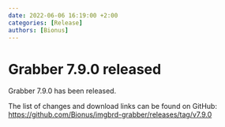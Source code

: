 ```yaml
---
date: 2022-06-06 16:19:00 +2:00
categories: [Release]
authors: [Bionus]
---
```



# Grabber 7.9.0 released

Grabber 7.9.0 has been released.

The list of changes and download links can be found on GitHub:  
<https://github.com/Bionus/imgbrd-grabber/releases/tag/v7.9.0>